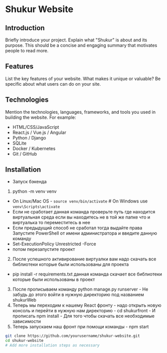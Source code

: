 # Shukur Website

## Introduction
Briefly introduce your project. Explain what "Shukur" is about and its purpose. This should be a concise and engaging summary that motivates people to read more.

## Features
List the key features of your website. What makes it unique or valuable? Be specific about what users can do on your site.

## Technologies
Mention the technologies, languages, frameworks, and tools you used in building the website. For example:
- HTML/CSS/JavaScript
- React.js / Vue.js / Angular
- Python / Django 
- SQLite
- Docker / Kubernetes
- Git / GitHub

## Installation
- Запуск бэкенда 
1. python -m venv venv
- On Linux/Mac OS - `source venv/bin/activate`  # On Windows use `venv\Scripts\activate`
- Если не сработает данная команда проверьте путь где находится виртуальная среда
если вы находитесь не в той же папке что и виртуалька то переместитесь в нее
- Если предыдущий способ не сработал тогда выдайте права
Запустите PowerShell от имени администратора и введите данную команду
- Set-ExecutionPolicy Unrestricted -Force
- потом перезапустите проект
2. После успешного активирование виртуалки вам надо скачать все библиотеки которые
были использованы для проекта
- pip install -r requirements.txt
данная команда скачает все библиотеки которые были использованы в проект
3. После прописываем команду python manage.py runserver - Не забудь до этого войти в нужную директорию под названием shukurWeb
4. Теперь мы переходим к нашему React фронту - надо открыть новую консоль и перейти в нужную нам директорию - cd shukurfront - И прописать npm install - Для того чтобы скачать все необходимые зависимости
5. Теперь запускаем наш фронт при помощи команды - npm start 

```bash
git clone https://github.com/yourusername/shukur-website.git
cd shukur-website
# Add more installation steps as necessary
